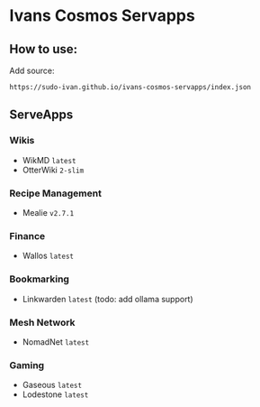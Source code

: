 # Ivans Cosmos Servapps

## How to use:

Add source:

```
https://sudo-ivan.github.io/ivans-cosmos-servapps/index.json
```

## ServeApps

### Wikis

- WikMD `latest`
- OtterWiki `2-slim`

### Recipe Management

- Mealie `v2.7.1`

### Finance

- Wallos `latest`

### Bookmarking

- Linkwarden `latest` (todo: add ollama support)

### Mesh Network

- NomadNet `latest`

### Gaming

- Gaseous `latest`
- Lodestone `latest`